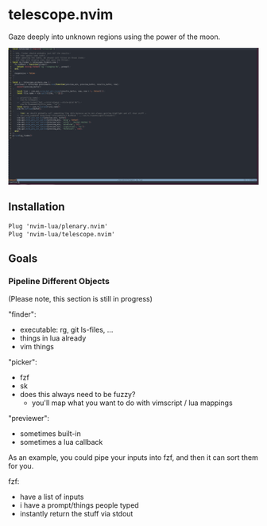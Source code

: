 # telescope.nvim

Gaze deeply into unknown regions using the power of the moon.

![Example](./media/simple_rg_v1.gif)

## Installation

```vim
Plug 'nvim-lua/plenary.nvim'
Plug 'nvim-lua/telescope.nvim'
```

## Goals


### Pipeline Different Objects

(Please note, this section is still in progress)

"finder":
- executable: rg, git ls-files, ...
- things in lua already
- vim things

"picker":
- fzf
- sk
- does this always need to be fuzzy?
    - you'll map what you want to do with vimscript / lua mappings

"previewer":
- sometimes built-in
- sometimes a lua callback


As an example, you could pipe your inputs into fzf, and then it can sort them for you.

fzf:
- have a list of inputs
- i have a prompt/things people typed
- instantly return the stuff via stdout
